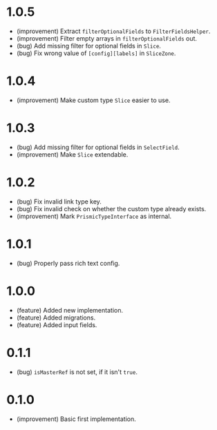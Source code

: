 1.0.5
=====

*   (improvement) Extract `filterOptionalFields` to `FilterFieldsHelper`.
*   (improvement) Filter empty arrays in `filterOptionalFields` out.
*   (bug) Add missing filter for optional fields in `Slice`.
*   (bug) Fix wrong value of `[config][labels]` in `SliceZone`.


1.0.4
=====

*   (improvement) Make custom type `Slice` easier to use.


1.0.3
=====

*   (bug) Add missing filter for optional fields in `SelectField`.
*   (improvement) Make `Slice` extendable.


1.0.2
=====

*   (bug) Fix invalid link type key.
*   (bug) Fix invalid check on whether the custom type already exists.
*   (improvement) Mark `PrismicTypeInterface` as internal.


1.0.1
=====

*   (bug) Properly pass rich text config.


1.0.0
=====

*   (feature) Added new implementation.
*   (feature) Added migrations.
*   (feature) Added input fields.


0.1.1
=====

*   (bug) `isMasterRef` is not set, if it isn't `true`.


0.1.0
=====

*   (improvement) Basic first implementation.
